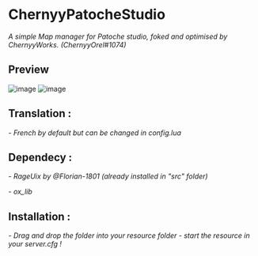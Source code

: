 # ChernyyPatocheStudio
*A simple Map manager for Patoche studio, foked and optimised by ChernyyWorks. (ChernyyOrel#1074)*

## Preview

![image](https://user-images.githubusercontent.com/92865037/211126863-2a04ff40-7c03-40f0-98e1-683236ceaf62.png)
![image](https://user-images.githubusercontent.com/92865037/211126992-ed0b6307-6359-4434-99a4-e076bcc186fe.png)

## Translation :
*- French by default but can be changed in config.lua*

## Dependecy :
*- RageUix by @Florian-1801 (already installed in "src" folder)*

*- ox_lib*

## Installation :
*- Drag and drop the folder into your resource folder*
*- start the resource in your server.cfg !*
